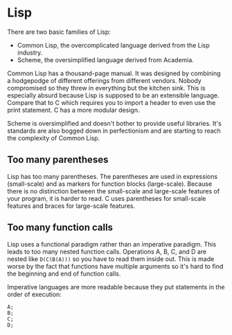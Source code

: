 # Lisp

There are two basic families of Lisp:

-   Common Lisp, the overcomplicated language derived from the Lisp industry.
-   Scheme, the oversimplified language derived from Academia.

Common Lisp has a thousand-page manual. It was designed by combining a hodgepodge of different
offerings from different vendors. Nobody compromised so they threw in everything but the kitchen
sink. This is especially absurd because Lisp is supposed to be an extensible language. Compare that
to C which requires you to import a header to even use the print statement. C has a more modular
design.

Scheme is oversimplified and doesn't bother to provide useful libraries. It's standards are also
bogged down in perfectionism and are starting to reach the complexity of Common Lisp.

## Too many parentheses

Lisp has too many parentheses. The parentheses are used in expressions (small-scale) and as markers
for function blocks (large-scale). Because there is no distinction between the small-scale and
large-scale features of your program, it is harder to read. C uses parentheses for small-scale
features and braces for large-scale features.

## Too many function calls

Lisp uses a functional paradigm rather than an imperative paradigm. This leads to too many nested
function calls. Operations A, B, C, and D are nested like `D(C(B(A)))` so you have to read them
inside out. This is made worse by the fact that functions have multiple arguments so it's hard to
find the beginning and end of function calls.

Imperative languages are more readable because they put statements in the order of execution:

```
A;
B;
C;
D;
```
